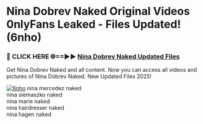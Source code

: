 # Nina Dobrev Naked Original Videos 0nlyFans Leaked - Files Updated! (6nho)

<h3>🔴 CLICK HERE 🌐==►► <a href="https://tinyurl.com/up5wt9bj" rel="nofollow">Nina Dobrev Naked Updated Files</a></h3>

Get Nina Dobrev Naked and all content. Now you can access all videos and pictures of Nina Dobrev Naked. New Updated Files 2025!

[![6nho](https://i.imgur.com/ABiUzMV.gif)](https://tinyurl.com/up5wt9bj)
nina mercedez naked<br>
nina siemaszko naked<br>
nina marie naked<br>
nina hairdresser naked<br>
nina hagen naked